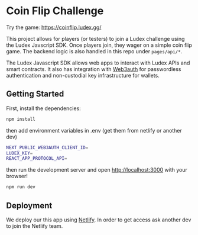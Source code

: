 # Coin Flip Challenge

Try the game: https://coinflip.ludex.gg/

This project allows for players (or testers) to join a Ludex challenge using the Ludex Javscript SDK. Once players join, they wager on a simple coin flip game. The backend logic is also handled in this repo under `pages/api/*`.

The Ludex Javascript SDK allows web apps to interact with Ludex APIs and smart contracts. It also has integration with [Web3auth](https://web3auth.io/) for passwordless authentication and non-custodial key infrastructure for wallets.

## Getting Started

First, install the dependencies:

```bash
npm install
```

then add environment variables in .env (get them from netlify or another dev)

```bash
NEXT_PUBLIC_WEB3AUTH_CLIENT_ID=
LUDEX_KEY=
REACT_APP_PROTOCOL_API=
```

then run the development server and open [http://localhost:3000](http://localhost:3000) with your browser!

```bash
npm run dev
```

## Deployment

We deploy our this app using [Netlify](https://app.netlify.com/). In order to get access ask another dev to join the Netlify team.
